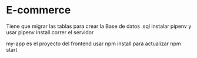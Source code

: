# E-commerce

Tiene que migrar las tablas para crear la Base de datos .sql
instalar pipenv y usar pipenv install
correr el servidor

my-app es el proyecto del frontend
usar npm install para actualizar
npm start
